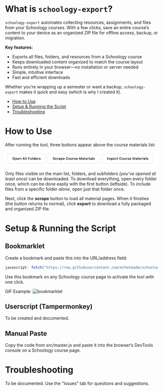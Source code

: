 # What is `schoology-export`?

`schoology-export` automates collecting resources, assignments, and files from your Schoology courses. With a few clicks, save an entire course’s content to your device as an organized ZIP file for offline access, backup, or migration.

**Key features:**
- Exports all files, folders, and resources from a Schoology course
- Keeps downloaded content organized to match the course layout
- Runs entirely in your browser—no installation or server needed
- Simple, intuitive interface
- Fast and efficient downloads

Whether you’re wrapping up a semester or want a backup, `schoology-export` makes it quick and easy (which is why I created it).

* [How to Use](#how-to-use)
* [Setup & Running the Script](#setup--running-the-script)
* [Troubleshooting](#troubleshooting)

# How to Use
After running the tool, three buttons appear above the course materials list:

![ui](/images/ui.png)

Only files visible on the main list, folders, and subfolders _(you’ve opened at least once)_ can be downloaded. To download everything, open every folder once, which can be done easily with the first button (leftside). To include files from a specific folder _alone_, open just that folder once.

Next, click the **scrape** button to load all material pages. When it finishes (the button returns to normal), click **export** to download a fully packaged and organized ZIP file.

# Setup & Running the Script

## Bookmarklet
Create a bookmark and paste this into the URL/address field:
```js
javascript: fetch("https://raw.githubusercontent.com/mrhotmadm/schoology-export/refs/heads/main/src/dist/master.js").then(t=>t.text()).then(eval);
```
Use this bookmark on any Schoology course page to activate the tool with one click.

GIF Example:
![bookmarklet](/images/bookmarklet.gif)

## Userscript (Tampermonkey)
To be created and documented.

## Manual Paste
Copy the code from src/master.js and paste it into the browser’s DevTools console on a Schoology course page.

# Troubleshooting
To be documented. Use the "Issues" tab for questions and suggestions.
